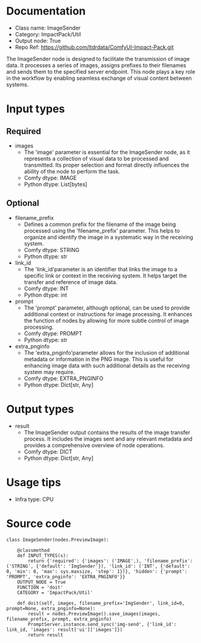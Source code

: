 # Documentation
- Class name: ImageSender
- Category: ImpactPack/Util
- Output node: True
- Repo Ref: https://github.com/ltdrdata/ComfyUI-Impact-Pack.git

The ImageSender node is designed to facilitate the transmission of image data. It processes a series of images, assigns prefixes to their filenames and sends them to the specified server endpoint. This node plays a key role in the workflow by enabling seamless exchange of visual content between systems.

# Input types
## Required
- images
    - The 'image' parameter is essential for the ImageSender node, as it represents a collection of visual data to be processed and transmitted. Its proper selection and format directly influences the ability of the node to perform the task.
    - Comfy dtype: IMAGE
    - Python dtype: List[bytes]
## Optional
- filename_prefix
    - Defines a common prefix for the filename of the image being processed using the 'filename_prefix' parameter. This helps to organize and identify the image in a systematic way in the receiving system.
    - Comfy dtype: STRING
    - Python dtype: str
- link_id
    - The 'link_id'parameter is an identifier that links the image to a specific link or context in the receiving system. It helps target the transfer and reference of image data.
    - Comfy dtype: INT
    - Python dtype: int
- prompt
    - The 'prompt' parameter, although optional, can be used to provide additional context or instructions for image processing. It enhances the function of nodes by allowing for more subtle control of image processing.
    - Comfy dtype: PROMPT
    - Python dtype: str
- extra_pnginfo
    - The 'extra_pnginfo'parameter allows for the inclusion of additional metadata or information in the PNG image. This is useful for enhancing image data with such additional details as the receiving system may require.
    - Comfy dtype: EXTRA_PNGINFO
    - Python dtype: Dict[str, Any]

# Output types
- result
    - The ImageSender output contains the results of the image transfer process. It includes the images sent and any relevant metadata and provides a comprehensive overview of node operations.
    - Comfy dtype: DICT
    - Python dtype: Dict[str, Any]

# Usage tips
- Infra type: CPU

# Source code
```
class ImageSender(nodes.PreviewImage):

    @classmethod
    def INPUT_TYPES(s):
        return {'required': {'images': ('IMAGE',), 'filename_prefix': ('STRING', {'default': 'ImgSender'}), 'link_id': ('INT', {'default': 0, 'min': 0, 'max': sys.maxsize, 'step': 1})}, 'hidden': {'prompt': 'PROMPT', 'extra_pnginfo': 'EXTRA_PNGINFO'}}
    OUTPUT_NODE = True
    FUNCTION = 'doit'
    CATEGORY = 'ImpactPack/Util'

    def doit(self, images, filename_prefix='ImgSender', link_id=0, prompt=None, extra_pnginfo=None):
        result = nodes.PreviewImage().save_images(images, filename_prefix, prompt, extra_pnginfo)
        PromptServer.instance.send_sync('img-send', {'link_id': link_id, 'images': result['ui']['images']})
        return result
```